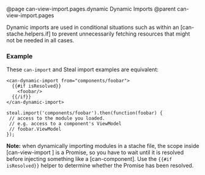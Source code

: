 @page can-view-import.pages.dynamic Dynamic Imports
@parent can-view-import.pages

Dynamic imports are used in conditional situations such as within an [can-stache.helpers.if] to prevent unnecessarily fetching resources that might not be needed in all cases.

### Example

These `can-import` and Steal import examples are equivalent:

```
<can-dynamic-import from="components/foobar">
  {{#if isResolved}}
    <foobar/>
  {{/if}}
</can-dynamic-import>
```

```
steal.import('components/foobar').then(function(foobar) {
 // access to the module you loaded.
 // e.g. access to a component's ViewModel 
 // foobar.ViewModel
});
```

__Note:__ when dynamically importing modules in a stache file, the scope inside [can-view-import <can-import>] is a Promise, so you have to wait until it is resolved before injecting something like a [can-component]. Use the `{{#if isResolved}}` helper to determine whether the Promise has been resolved.
